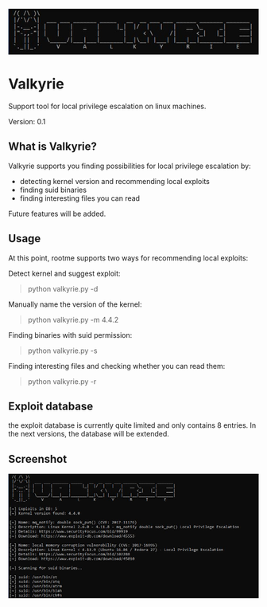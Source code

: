 ![logo](https://github.com/pbkangafoo/valkyrie/blob/main/logo_valk.JPG "valkyrie logo")

# Valkyrie
Support tool for local privilege escalation on linux machines.

Version: 0.1

## What is Valkyrie?

Valkyrie supports you finding possibilities for local privilege escalation by:
- detecting kernel version and recommending local exploits
- finding suid binaries
- finding interesting files you can read

Future features will be added.

## Usage

At this point, rootme supports two ways for recommending local exploits:

Detect kernel and suggest exploit:

> python valkyrie.py -d

Manually name the version of the kernel:

> python valkyrie.py -m 4.4.2

Finding binaries with suid permission:

> python valkyrie.py -s

Finding interesting files and checking whether you can read them:

> python valkyrie.py -r

## Exploit database

the exploit database is currently quite limited and only contains 8 entries. In the next versions, the database will be extended.

## Screenshot

![Screenshot](https://github.com/pbkangafoo/valkyrie/blob/main/screenshot_valk.JPG "valkyrie screenshot")
